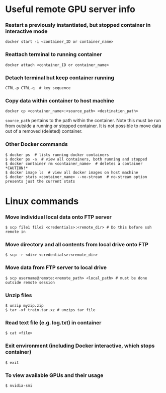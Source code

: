 # Useful remote GPU server info

### Restart a previously instantiated, but stopped container in interactive mode

    docker start -i <container_ID or container_name>

### Reattach terminal to running container

    docker attach <container_ID or container_name>

### Detach terminal but keep container running

    CTRL-p CTRL-q  # key sequence

### Copy data within container to host machine

    docker cp <container_name>:<source_path> <destination_path>

`source_path` pertains to the path within the container. Note this must be run from outside a running or stopped container. It is not possible to move data out of a removed (deleted) container.

### Other Docker commands
    $ docker ps  # lists running docker containers
    $ docker ps -a  # view all containers, both running and stopped
    $ docker container rm <container_name>  # deletes a container *CAUTION!*
    $ docker image ls  # view all docker images on host machine
    $ docker stats <container_name> --no-stream  # no-stream option presents just the current stats

# Linux commands
### Move individual local data onto FTP server 
    $ scp file1 file2 <credentials>:<remote_dir> # Do this before ssh remote in

### Move directory and all contents from local drive onto FTP
    $ scp -r <dir> <credentials>:<remote_dir>

### Move data from FTP server to local drive
    $ scp username@remote:<remote_path> <local_path> # must be done outside remote session

### Unzip files
    $ unzip myzip.zip
    $ tar -xf train.tar.xz # unzips tar file

### Read text file (e.g. log.txt) in container

    $ cat <file>

### Exit environment (including Docker interactive, which stops container)
    $ exit

### To view available GPUs and their usage
    $ nvidia-smi